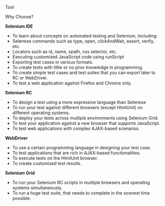 Tool

Why Choose?

**Selenium IDE**

-   To learn about concepts on automated testing and Selenium, including:
-   Selenese commands such as type, open, clickAndWait, assert, verify, etc.
-   Locators such as id, name, xpath, css selector, etc.
-   Executing customized JavaScript code using runScript
-   Exporting test cases in various formats.
-   To create tests with little or no prior knowledge in programming.
-   To create simple test cases and test suites that you can export later to RC or WebDriver.
-   To test a web application against Firefox and Chrome only.

**Selenium RC**

-   To design a test using a more expressive language than Selenese
-   To run your test against different browsers (except HtmlUnit) on different operating systems.
-   To deploy your tests across multiple environments using Selenium Grid.
-   To test your application against a new browser that supports JavaScript.
-   To test web applications with complex AJAX-based scenarios.

**WebDriver**

-   To use a certain programming language in designing your test case.
-   To test applications that are rich in AJAX-based functionalities.
-   To execute tests on the HtmlUnit browser.
-   To create customized test results.

**Selenium Grid**

-   To run your Selenium RC scripts in multiple browsers and operating systems simultaneously.
-   To run a huge test suite, that needs to complete in the soonest time possible.